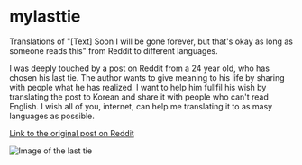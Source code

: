 # mylasttie
Translations of "[Text] Soon I will be gone forever, but that's okay as long as someone reads this" from Reddit to different languages.

I was deeply touched by a post on Reddit from a 24 year old, who has chosen his last tie. The author wants to give meaning to his life by sharing with people what he has realized. I want to help him fullfil his wish by translating the post to Korean and share it with people who can't read English. I wish all of you, internet, can help me translating it to as masy languages as possible.

[Link to the original post on Reddit](http://np.reddit.com/r/GetMotivated/comments/2xc947/text_soon_i_will_be_gone_forever_but_thats_okay/)

![Image of the last tie](http://i.imgur.com/Ln8Yyqf.jpg)
